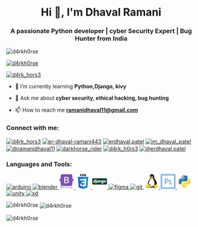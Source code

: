 <h1 align="center">Hi 👋, I'm Dhaval Ramani</h1>
<h3 align="center">A passionate Python developer | cyber Security Expert | Bug Hunter from India</h3>

<p align="left"> <img src="https://komarev.com/ghpvc/?username=d4rkh0rse&label=Profile%20views&color=0e75b6&style=flat" alt="d4rkh0rse" /> </p>

<p align="left"> <a href="https://github.com/ryo-ma/github-profile-trophy"><img src="https://github-profile-trophy.vercel.app/?username=d4rkh0rse" alt="d4rkh0rse" /></a> </p>

<p align="left"> <a href="https://twitter.com/d4rk_hors3" target="blank"><img src="https://img.shields.io/twitter/follow/d4rk_hors3?logo=twitter&style=for-the-badge" alt="d4rk_hors3" /></a> </p>

- 🌱 I’m currently learning **Python,Django, kivy**

- 💬 Ask me about **cyber security, ethical hacking, bug hunting**

- 📫 How to reach me **ramanidhaval11@gmail.com**

<h3 align="left">Connect with me:</h3>
<p align="left">
<a href="https://twitter.com/d4rk_hors3" target="blank"><img align="center" src="https://raw.githubusercontent.com/rahuldkjain/github-profile-readme-generator/master/src/images/icons/Social/twitter.svg" alt="d4rk_hors3" height="30" width="40" /></a>
<a href="https://linkedin.com/in/er-dhaval-ramani443" target="blank"><img align="center" src="https://raw.githubusercontent.com/rahuldkjain/github-profile-readme-generator/master/src/images/icons/Social/linked-in-alt.svg" alt="er-dhaval-ramani443" height="30" width="40" /></a>
<a href="https://fb.com/erdhaval.patel" target="blank"><img align="center" src="https://raw.githubusercontent.com/rahuldkjain/github-profile-readme-generator/master/src/images/icons/Social/facebook.svg" alt="erdhaval.patel" height="30" width="40" /></a>
<a href="https://instagram.com/im_dhaval_patel" target="blank"><img align="center" src="https://raw.githubusercontent.com/rahuldkjain/github-profile-readme-generator/master/src/images/icons/Social/instagram.svg" alt="im_dhaval_patel" height="30" width="40" /></a>
<a href="https://medium.com/@ramanidhaval11" target="blank"><img align="center" src="https://raw.githubusercontent.com/rahuldkjain/github-profile-readme-generator/master/src/images/icons/Social/medium.svg" alt="@ramanidhaval11" height="30" width="40" /></a>
<a href="https://www.youtube.com/c/darkhorse_rider" target="blank"><img align="center" src="https://raw.githubusercontent.com/rahuldkjain/github-profile-readme-generator/master/src/images/icons/Social/youtube.svg" alt="darkhorse_rider" height="30" width="40" /></a>
<a href="https://www.hackerrank.com/d4rk_h0rs3" target="blank"><img align="center" src="https://raw.githubusercontent.com/rahuldkjain/github-profile-readme-generator/master/src/images/icons/Social/hackerrank.svg" alt="d4rk_h0rs3" height="30" width="40" /></a>
<a href="https://www.hackerearth.com/@erdhaval.patel" target="blank"><img align="center" src="https://raw.githubusercontent.com/rahuldkjain/github-profile-readme-generator/master/src/images/icons/Social/hackerearth.svg" alt="@erdhaval.patel" height="30" width="40" /></a>
</p>

<h3 align="left">Languages and Tools:</h3>
<p align="left"> <a href="https://www.arduino.cc/" target="_blank" rel="noreferrer"> <img src="https://cdn.worldvectorlogo.com/logos/arduino-1.svg" alt="arduino" width="40" height="40"/> </a> <a href="https://www.blender.org/" target="_blank" rel="noreferrer"> <img src="https://download.blender.org/branding/community/blender_community_badge_white.svg" alt="blender" width="40" height="40"/> </a> <a href="https://getbootstrap.com" target="_blank" rel="noreferrer"> <img src="https://raw.githubusercontent.com/devicons/devicon/master/icons/bootstrap/bootstrap-plain-wordmark.svg" alt="bootstrap" width="40" height="40"/> </a> <a href="https://www.w3schools.com/css/" target="_blank" rel="noreferrer"> <img src="https://raw.githubusercontent.com/devicons/devicon/master/icons/css3/css3-original-wordmark.svg" alt="css3" width="40" height="40"/> </a> <a href="https://www.djangoproject.com/" target="_blank" rel="noreferrer"> <img src="https://raw.githubusercontent.com/devicons/devicon/master/icons/django/django-original.svg" alt="django" width="40" height="40"/> </a> <a href="https://www.figma.com/" target="_blank" rel="noreferrer"> <img src="https://www.vectorlogo.zone/logos/figma/figma-icon.svg" alt="figma" width="40" height="40"/> </a> <a href="https://git-scm.com/" target="_blank" rel="noreferrer"> <img src="https://www.vectorlogo.zone/logos/git-scm/git-scm-icon.svg" alt="git" width="40" height="40"/> </a> <a href="https://www.linux.org/" target="_blank" rel="noreferrer"> <img src="https://raw.githubusercontent.com/devicons/devicon/master/icons/linux/linux-original.svg" alt="linux" width="40" height="40"/> </a> <a href="https://www.photoshop.com/en" target="_blank" rel="noreferrer"> <img src="https://raw.githubusercontent.com/devicons/devicon/master/icons/photoshop/photoshop-line.svg" alt="photoshop" width="40" height="40"/> </a> <a href="https://www.python.org" target="_blank" rel="noreferrer"> <img src="https://raw.githubusercontent.com/devicons/devicon/master/icons/python/python-original.svg" alt="python" width="40" height="40"/> </a> <a href="https://unity.com/" target="_blank" rel="noreferrer"> <img src="https://www.vectorlogo.zone/logos/unity3d/unity3d-icon.svg" alt="unity" width="40" height="40"/> </a> <a href="https://www.adobe.com/products/xd.html" target="_blank" rel="noreferrer"> <img src="https://cdn.worldvectorlogo.com/logos/adobe-xd.svg" alt="xd" width="40" height="40"/> </a> </p>

<p><img align="left" src="https://github-readme-stats.vercel.app/api/top-langs?username=d4rkh0rse&show_icons=true&locale=en&layout=compact" alt="d4rkh0rse" /></p>

<p>&nbsp;<img align="center" src="https://github-readme-stats.vercel.app/api?username=d4rkh0rse&show_icons=true&locale=en" alt="d4rkh0rse" /></p>

<p><img align="center" src="https://github-readme-streak-stats.herokuapp.com/?user=d4rkh0rse&" alt="d4rkh0rse" /></p>

